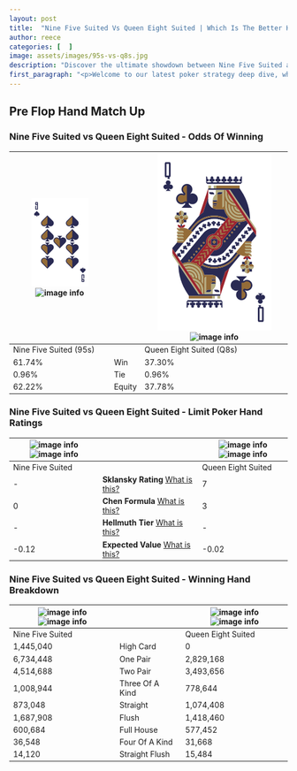 ```yaml
---
layout: post
title:  "Nine Five Suited Vs Queen Eight Suited | Which Is The Better Hand In Poker? A Complete Guide"
author: reece
categories: [  ]
image: assets/images/95s-vs-q8s.jpg
description: "Discover the ultimate showdown between Nine Five Suited and Queen Eight Suited in poker! Uncover the odds, strategies, and scenarios where one hand triumphs over the other. Get ready to up your poker game with this thrilling analysis."
first_paragraph: "<p>Welcome to our latest poker strategy deep dive, where we're pitting two distinct hands against each other in a high-stakes showdown: Nine Five Suited vs Queen Eight Suited.</p><p>In the dynamic world of poker, every decision counts, and knowing which hand holds the upper hand is key to your success at the table.</p><p>In this article, we'll dissect these two hands, explore the scenarios where one dominates the other, and equip you with the knowledge to make strategic choices that can tip the odds in your favor.</p><p>Get ready to unravel the intriguing dynamics of these poker hands and elevate your game to new heights.</p>"
---
```




[comment]: # (sp0)

## Pre Flop Hand Match Up

<div class="table hand-ratings" markdown="1"> 



### Nine Five Suited vs Queen Eight Suited - Odds Of Winning


    
| ![image info](assets/images/hand1/9.png) ![image info](assets/images/hand1/5s.png) |  | ![image info](assets/images/hand2/Q.png) ![image info](assets/images/hand2/8s.png) |
| -------- | -------- | -------- |
| Nine Five Suited (95s) |  | Queen Eight Suited (Q8s) |
| 61.74% | Win | 37.30% |
| 0.96% | Tie | 0.96% |
| 62.22% | Equity | 37.78% |




[comment]: # (sp1)



### Nine Five Suited vs Queen Eight Suited - Limit Poker Hand Ratings


    
| ![image info](https://www.riverpairs.com/assets/images/hand1/9.png) ![image info](https://www.riverpairs.com/assets/images/hand1/5s.png) |  | ![image info](https://www.riverpairs.com/assets/images/hand2/Q.png) ![image info](https://www.riverpairs.com/assets/images/hand2/8s.png) |
| -------- | -------- | -------- |
| Nine Five Suited |  | Queen Eight Suited |
| - | **Sklansky Rating** [What is this?](/sklansky-rating-explained) | 7 |
| 0 | **Chen Formula** [What is this?](/chen-formula-explained) | 3 |
| - | **Hellmuth Tier** [What is this?](/Hellmuth-tier-explained) | - |
| -0.12 | **Expected Value** [What is this?](/expected-value-explained) | -0.02 |




[comment]: # (sp2)



### Nine Five Suited vs Queen Eight Suited - Winning Hand Breakdown


    
| ![image info](https://www.riverpairs.com/assets/images/hand1/9.png) ![image info](https://www.riverpairs.com/assets/images/hand1/5s.png) |  | ![image info](https://www.riverpairs.com/assets/images/hand2/Q.png) ![image info](https://www.riverpairs.com/assets/images/hand2/8s.png) |
| -------- | -------- | -------- |
| Nine Five Suited |  | Queen Eight Suited |
| 1,445,040 | High Card | 0 |
| 6,734,448 | One Pair | 2,829,168 |
| 4,514,688 | Two Pair | 3,493,656 |
| 1,008,944 | Three Of A Kind | 778,644 |
| 873,048 | Straight | 1,074,408 |
| 1,687,908 | Flush | 1,418,460 |
| 600,684 | Full House | 577,452 |
| 36,548 | Four Of A Kind | 31,668 |
| 14,120 | Straight Flush | 15,484 |




[comment]: # (sp3)



</div>

[comment]: # (sp4)



[comment]: # (sp5)

